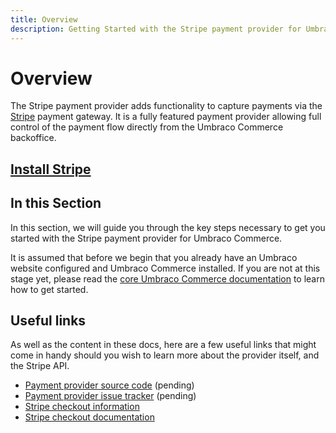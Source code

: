 ```yaml
---
title: Overview
description: Getting Started with the Stripe payment provider for Umbraco Commerce.
---
```


# Overview

The Stripe payment provider adds functionality to capture payments via the [Stripe](https://stripe.com) payment gateway. It is a fully featured payment provider allowing full control of the payment flow directly from the Umbraco Commerce backoffice.

## [Install Stripe](../install-payment-providers.md)

## In this Section

In this section, we will guide you through the key steps necessary to get you started with the Stripe payment provider for Umbraco Commerce.

It is assumed that before we begin that you already have an Umbraco website configured and Umbraco Commerce installed. If you are not at this stage yet, please read the [core Umbraco Commerce documentation](http://localhost:5000/s/3rCehcwXc4nbpeGqcI2f/) to learn how to get started.

## Useful links

As well as the content in these docs, here are a few useful links that might come in handy should you wish to learn more about the provider itself, and the Stripe API.

* [Payment provider source code](https://github.com/umbraco/Umbraco.Commerce.PaymentProviders.Stripe) (pending)
* [Payment provider issue tracker](https://github.com/umbraco/Umbraco.Commerce.PaymentProviders.Stripe/issues) (pending)
* [Stripe checkout information](https://stripe.com/gb/payments/checkout)
* [Stripe checkout documentation](https://stripe.com/docs/payments/checkout)

